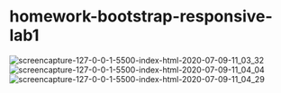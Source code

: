 # homework-bootstrap-responsive-lab1
![screencapture-127-0-0-1-5500-index-html-2020-07-09-11_03_32](https://user-images.githubusercontent.com/25115342/86995909-734ee800-c1d4-11ea-992c-ab7544382294.png)
![screencapture-127-0-0-1-5500-index-html-2020-07-09-11_04_04](https://user-images.githubusercontent.com/25115342/86995920-78139c00-c1d4-11ea-8987-9ababe2d1c44.png)
![screencapture-127-0-0-1-5500-index-html-2020-07-09-11_04_29](https://user-images.githubusercontent.com/25115342/86995923-7944c900-c1d4-11ea-954a-7fcd51cdfd76.png)
